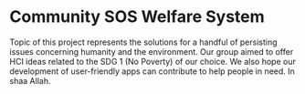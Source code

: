 # Community SOS Welfare System
Topic of this project represents the solutions for a handful of persisting issues concerning
humanity and the environment. Our group aimed to offer HCI ideas related to the SDG 1 (No Poverty)
of our choice. We also hope our development of user-friendly apps can contribute to help people
in need. In shaa Allah.
